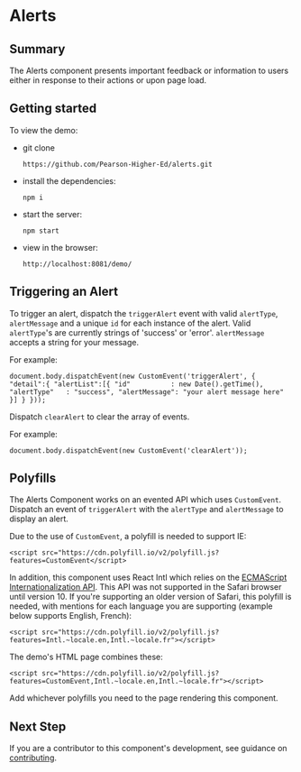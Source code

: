 # Alerts

## Summary

The Alerts component presents important feedback or information to users either
in response to their actions or upon page load.

## Getting started

To view the demo:

* git clone

  `https://github.com/Pearson-Higher-Ed/alerts.git`
* install the dependencies:

  `npm i`
* start the server:

  `npm start`
* view in the browser:

  `http://localhost:8081/demo/`

## Triggering an Alert

To trigger an alert, dispatch the `triggerAlert` event with valid `alertType`, `alertMessage`
and a unique `id` for each instance of the alert. Valid `alertType`'s are
currently strings of 'success' or 'error'. `alertMessage` accepts a string for your message.

For example:

  `document.body.dispatchEvent(new CustomEvent('triggerAlert', {
      "detail":{
        "alertList":[{
          "id"          : new Date().getTime(),
          "alertType"   : "success",
          "alertMessage": "your alert message here"
        }]
      }
  }));`

Dispatch `clearAlert` to clear the array of events.

For example:

  `document.body.dispatchEvent(new CustomEvent('clearAlert'));`

## Polyfills

The Alerts Component works on an evented API which uses `CustomEvent`.  Dispatch an event of
`triggerAlert` with the `alertType` and `alertMessage` to display an alert.

Due to the use of `CustomEvent`, a polyfill is needed to support IE:

```
<script src="https://cdn.polyfill.io/v2/polyfill.js?features=CustomEvent</script>
```

In addition, this component uses React Intl which relies on the <a href="http://www.ecma-international.org/ecma-402/1.0/">ECMAScript Internationalization API</a>.
This API was not supported in the Safari browser until version 10. If you're supporting
an older version of Safari, this polyfill is needed, with mentions for each
language you are supporting (example below supports English, French):

```
<script src="https://cdn.polyfill.io/v2/polyfill.js?features=Intl.~locale.en,Intl.~locale.fr"></script>
```

The demo's HTML page combines these:

```
<script src="https://cdn.polyfill.io/v2/polyfill.js?features=CustomEvent,Intl.~locale.en,Intl.~locale.fr"></script>
```

Add whichever polyfills you need to the page rendering this component.

## Next Step

If you are a contributor to this component's development, see guidance on [contributing](README.contribute.md).
